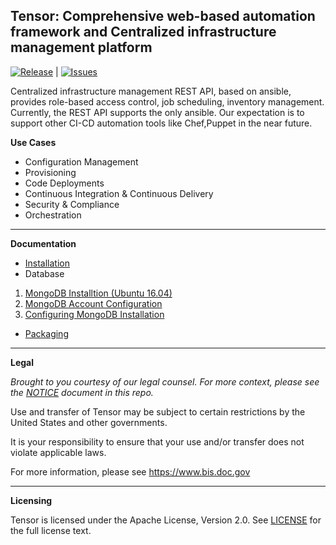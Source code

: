 Tensor: Comprehensive web-based automation framework and Centralized infrastructure management platform
---
[![Release](https://img.shields.io/github/release/pearsonappeng/tensor.svg)](https://github.com/pearsonappeng/tensor/releases/latest) | 
[![Issues](https://img.shields.io/github/issues/pearsonappeng/tensor.svg)](https://github.com/pearsonappeng/tensor/releases/latest)

Centralized infrastructure management REST API, based on ansible, provides role-based access control, job scheduling, inventory management.
Currently, the REST API supports the only ansible. Our expectation is to support other CI-CD automation tools like Chef,Puppet in the near future.

**Use Cases**

- Configuration Management
- Provisioning
- Code Deployments
- Continuous Integration & Continuous Delivery
- Security & Compliance
- Orchestration

---
**Documentation**

- [Installation](https://github.com/pearsonappeng/tensor/wiki/Installation)
- Database
 1. [MongoDB Installtion (Ubuntu 16.04)](https://github.com/pearsonappeng/tensor/wiki/MongoDB-Ubuntu-16.04-Installtion)
 2. [MongoDB Account Configuration](https://github.com/pearsonappeng/tensor/wiki/MongoDB-Accounts-Configuration)
 3. [Configuring MongoDB Installation](https://github.com/pearsonappeng/tensor/wiki/Configuring-MongoDB-Installation)
- [Packaging](https://github.com/pearsonappeng/tensor/wiki/Packaging)

---
**Legal**

*Brought to you courtesy of our legal counsel. For more context,
please see the [NOTICE](https://github.com/pearsonappeng/tensor/blob/master/NOTICE) document in this repo.*

Use and transfer of Tensor may be subject to certain restrictions by the
United States and other governments.

It is your responsibility to ensure that your use and/or transfer does not
violate applicable laws.

For more information, please see https://www.bis.doc.gov

---
**Licensing**

Tensor is licensed under the Apache License, Version 2.0. See
[LICENSE](https://github.com/pearsonappeng/tensor/blob/master/LICENSE) for the full
license text.